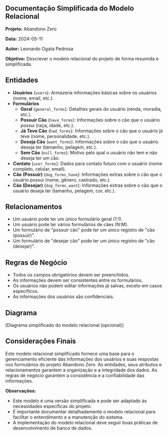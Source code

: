 ## Documentação Simplificada do Modelo Relacional

**Projeto:** Abandono Zero

**Data:** 2024-05-11

**Autor:** Leonardo Ogata Pedrosa

**Objetivo:** Descrever o modelo relacional do projeto de forma resumida e simplificada.

## Entidades

- **Usuários** (`users`): Armazena informações básicas sobre os usuários (nome, email, etc.).
- **Formulários**
  - **Geral** (`general_forms`): Detalhes gerais do usuário (renda, moradia, etc.).
  - **Possuir Cão** (`have_forms`): Informações sobre o cão que o usuário possui (raça, idade, etc.).
  - **Já Teve Cão** (`had_forms`): Informações sobre o cão que o usuário já teve (nome, personalidade, etc.).
  - **Deseja Cão** (`want_forms`): Informações sobre o cão que o usuário deseja ter (tamanho, pelagem, etc.).
  - **Sem Cão** (`null_forms`): Motivo pelo qual o usuário não tem e não deseja ter um cão.
- **Contato** (`user_forms`): Dados para contato futuro com o usuário (nome completo, celular, email).
- **Cão (Possuir)** (`dog_forms_have`): Informações extras sobre o cão que o usuário possui (nome, gênero, castrado, etc.).
- **Cão (Desejar)** (`dog_forms_want`): Informações extras sobre o cão que o usuário deseja ter (tamanho, pelagem, cor, etc.).

## Relacionamentos

- Um usuário pode ter um único formulário geral (1:1).
- Um usuário pode ter vários formulários de cães (N:M).
- Um formulário de "possuir cão" pode ter um único registro de "cão (possuir)".
- Um formulário de "desejar cão" pode ter um único registro de "cão (desejar)".

## Regras de Negócio

- Todos os campos obrigatórios devem ser preenchidos.
- As informações devem ser consistentes entre os formulários.
- Os usuários não podem editar informações já salvas, exceto em casos específicos.
- As informações dos usuários são confidenciais.

## Diagrama

[Diagrama simplificado do modelo relacional (opcional)]

## Considerações Finais

Este modelo relacional simplificado fornece uma base para o gerenciamento eficiente das informações dos usuários e suas respostas nos formulários do projeto Abandono Zero. As entidades, seus atributos e relacionamentos garantem a organização e a integridade dos dados. As regras de negócio garantem a consistência e a confiabilidade das informações.

**Observações:**

- Este modelo é uma versão simplificada e pode ser adaptado às necessidades específicas do projeto.
- É importante documentar detalhadamente o modelo relacional para facilitar o entendimento e a manutenção do sistema.
- A implementação do modelo relacional deve seguir boas práticas de desenvolvimento de banco de dados.